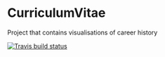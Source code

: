 # CurriculumVitae
Project that contains visualisations of career history

  <!-- badges: start -->
  [![Travis build status](https://travis-ci.org/GABurns/CurriculumVitae.svg?branch=master)](https://travis-ci.org/GABurns/CurriculumVitae)
  <!-- badges: end -->
